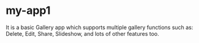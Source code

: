# my-app1
It is a basic Gallery app which supports multiple gallery functions such as:
Delete,
Edit,
Share,
Slideshow,
and lots of other features too.
